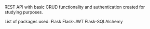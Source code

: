 REST API with basic CRUD functionality and authentication created for studying purposes.

List of packages used:
Flask
Flask-JWT
Flask-SQLAlchemy
